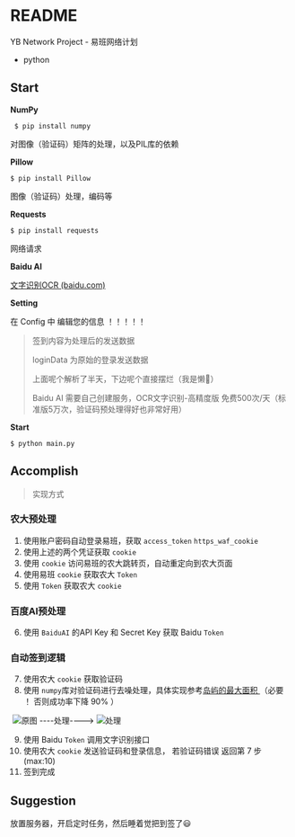# README

YB Network Project  -  易班网络计划

* python



## Start

**NumPy**

``` shell
 $ pip install numpy
```

对图像（验证码）矩阵的处理，以及PIL库的依赖



**Pillow**

``` shell
$ pip install Pillow
```

图像（验证码）处理，编码等



**Requests**

``` shell
$ pip install requests
```

网络请求



**Baidu AI**

[文字识别OCR (baidu.com)](https://cloud.baidu.com/doc/OCR/s/zk3h7xw5e)



**Setting**

在 Config 中 编辑您的信息 ！！！！！

> 签到内容为处理后的发送数据 
>
> loginData 为原始的登录发送数据
>
> 上面呢个解析了半天，下边呢个直接摆烂（我是懒🥚）
>
> Baidu AI 需要自己创建服务，OCR文字识别-高精度版 免费500次/天（标准版5万次，验证码预处理得好也非常好用） 



**Start**

``` shell
$ python main.py
```





## Accomplish

> 实现方式



### 农大预处理

1. 使用账户密码自动登录易班，获取 `access_token` 	`https_waf_cookie`
2. 使用上述的两个凭证获取 `cookie`
3. 使用 `cookie` 访问易班的农大跳转页，自动重定向到农大页面
4. 使用易班 `cookie` 获取农大 `Token`
5. 使用 `Token` 获取农大 `cookie`



###  百度AI预处理

6. 使用 `BaiduAI` 的API Key 和 Secret Key 获取 Baidu `Token`



### 自动签到逻辑

7. 使用农大 `cookie` 获取验证码
7. 使用 `numpy`库对验证码进行去噪处理，具体实现参考[岛屿的最大面积 ](https://leetcode-cn.com/problems/max-area-of-island/)  （必要 ！ 否则成功率下降 90% ）

​                                               ![原图](G:\NEW\vscode\Python\study\demo-01\README\old.png)      ----处理---->    ![处理](G:\NEW\vscode\Python\study\demo-01\README\new.png)



9. 使用 Baidu `Token` 调用文字识别接口
10. 使用农大 `cookie` 发送验证码和登录信息， 若验证码错误 返回第 7 步 (max:10)
11. 签到完成



## Suggestion

放置服务器，开启定时任务，然后睡着觉把到签了😃

